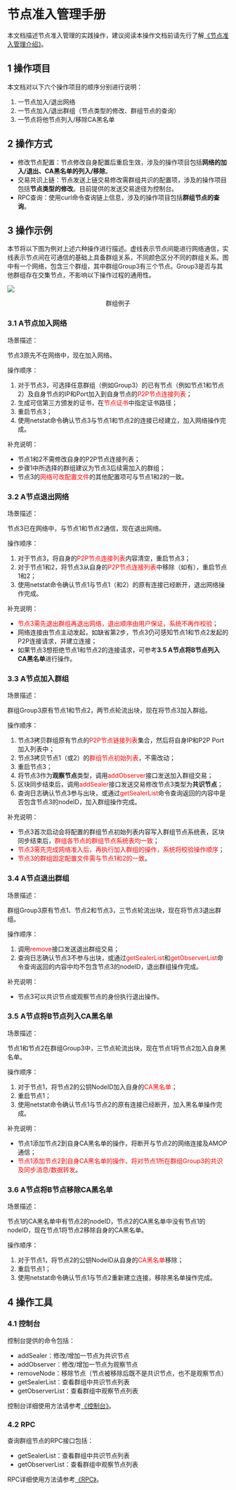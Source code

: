 # 节点准入管理手册

本文档描述节点准入管理的实践操作，建议阅读本操作文档前请先行了解[《节点准入管理介绍》](../design/security_control/node_access_management.md)。

## 1 操作项目

本文档对以下六个操作项目的顺序分别进行说明：

1. 一节点加入/退出网络
2. 一节点加入/退出群组（节点类型的修改、群组节点的查询）
3. 一节点将他节点列入/移除CA黑名单

## 2 操作方式

- 修改节点配置：节点修改自身配置后重启生效，涉及的操作项目包括**网络的加入/退出、CA黑名单的列入/移除**。
- 交易共识上链：节点发送上链交易修改需群组共识的配置项，涉及的操作项目包括**节点类型的修改**。目前提供的发送交易途径为控制台。
- RPC查询：使用curl命令查询链上信息，涉及的操作项目包括**群组节点的查询**。

## 3 操作示例

本节将以下图为例对上述六种操作进行描述。虚线表示节点间能进行网络通信，实线表示节点间在可通信的基础上具备群组关系，不同颜色区分不同的群组关系。图中有一个网络，包含三个群组，其中群组Group3有三个节点。Group3是否与其他群组存在交集节点，不影响以下操作过程的通用性。

![](../../images/node_access_management/multi_ledger_example.png)

<center>群组例子</center>

### 3.1 A节点加入网络

场景描述：

节点3原先不在网络中，现在加入网络。

操作顺序：

1. 对于节点3，可选择任意群组（例如Group3）的已有节点（例如节点1和节点2）及自身节点的IP和Port加入到自身节点的<font color=#FF0000>P2P节点连接列表</font>；
2. 生成可信第三方颁发的证书，在<font color=#FF0000>节点证书</font>中指定证书路径；
3. 重启节点3；
4. 使用netstat命令确认节点3与节点1和节点2的连接已经建立，加入网络操作完成。

补充说明：

- 节点1和2不需修改自身的P2P节点连接列表；
- 步骤1中所选择的群组建议为节点3后续需加入的群组；
- 节点3的<font color=#FF0000>网络可改配置文件</font>的其他配置项可与节点1和2的一致。

### 3.2 A节点退出网络

场景描述：

节点3已在网络中，与节点1和节点2通信，现在退出网络。

操作顺序：

1. 对于节点3，将自身的<font color=#FF0000>P2P节点连接列表</font>内容清空，重启节点3；
2. 对于节点1和2，将节点3从自身的<font color=#FF0000>P2P节点连接列表</font>中移除（如有），重启节点1和2；
3. 使用netstat命令确认节点1与节点1（和2）的原有连接已经断开，退出网络操作完成。

补充说明：

- <font color=#FF0000>节点3需先退出群组再退出网络，退出顺序由用户保证，系统不再作校验</font>；
- 网络连接由节点主动发起，如缺省第2步，节点3仍可感知节点1和节点2发起的P2P连接请求，并建立连接；
- 如果节点3想拒绝节点1和节点2的连接请求，可参考**3.5 A节点将B节点列入CA黑名单**进行操作。

### 3.3 A节点加入群组

场景描述：

群组Group3原有节点1和节点2，两节点轮流出块，现在将节点3加入群组。

操作顺序：

1. 节点3拷贝群组原有节点的<font color=#FF0000>P2P节点链接列表</font>集合，然后将自身IP和P2P Port加入列表中；
2. 节点3拷贝节点1（或2）的<font color=#FF0000>群组节点初始列表</font>，不需改动；
3. 重启节点3；
4. 将节点3作为**观察节点**类型，调用<font color=#FF0000>addObserver</font>接口发送加入群组交易；
5. 区块同步结束后，调用<font color=#FF0000>addSealer</font>接口发送交易修改节点3类型为**共识节点**；
6. 查询日志确认节点3参与出块，或通过<font color=#FF0000>getSealerList</font>命令查询返回的内容中是否包含节点3的nodeID，加入群组操作完成。

补充说明：

- 节点3首次启动会将配置的群组节点初始列表内容写入群组节点系统表，区块同步结束后，<font color=#FF0000>群组各节点的群组节点系统表均一致</font>；
- <font color=#FF0000>节点3需先完成网络准入后，再执行加入群组的操作，系统将校验操作顺序</font>；
- <font color=#FF0000>节点3的群组固定配置文件需与节点1和2的一致</font>。

### 3.4 A节点退出群组

场景描述：

群组Group3原有节点1、节点2和节点3，三节点轮流出块，现在将节点3退出群组。

操作顺序：

1. 调用<font color=#FF0000>remove</font>接口发送退出群组交易；
2. 查询日志确认节点3不参与出块，或通过<font color=#FF0000>getSealerList</font>和<font color=#FF0000>getObserverList</font>命令查询返回的内容中均不包含节点3的nodeID，退出群组操作完成。

补充说明：

- 节点3可以共识节点或观察节点的身份执行退出操作。

### 3.5 A节点将B节点列入CA黑名单

场景描述：

节点1和节点2在群组Group3中，三节点轮流出块，现在节点1将节点2加入自身黑名单。

操作顺序：

1. 对于节点1，将节点2的公钥NodeID加入自身的<font color=#FF0000>CA黑名单</font>；
2. 重启节点1；
3. 使用netstat命令确认节点1与节点2的原有连接已经断开，加入黑名单操作完成。

补充说明：

- 节点1添加节点2到自身CA黑名单的操作，将断开与节点2的网络连接及AMOP通信；
- <font color=#FF0000>节点1添加节点2到自身CA黑名单的操作，将对节点1所在群组Group3的共识及同步消息/数据转发</font>。

### 3.6 A节点将B节点移除CA黑名单

场景描述：

节点1的CA黑名单中有节点2的nodeID，节点2的CA黑名单中没有节点1的nodeID，现在节点1将节点2移除自身的CA黑名单。

操作顺序：

1. 对于节点1，将节点2的公钥NodeID从自身的<font color=#FF0000>CA黑名单</font>移除；
2. 重启节点1；
3. 使用netstat命令确认节点1与节点2重新建立连接，移除黑名单操作完成。

## 4 操作工具

### 4.1 控制台

控制台提供的命令包括：

- addSealer：修改/增加一节点为共识节点
- addObserver：修改/增加一节点为观察节点
- removeNode：移除节点（节点被移除后既不是共识节点，也不是观察节点）
- getSealerList：查看群组中共识节点列表
- getObserverList：查看群组中观察节点列表

控制台详细使用方法请参考[《控制台》](../manual/console.md)。

### 4.2 RPC

查询群组节点的RPC接口包括：

- getSealerList：查看群组中共识节点列表
- getObserverList：查看群组中观察节点列表

RPC详细使用方法请参考[《RPC》](../api.md)。
